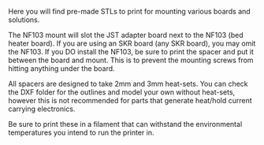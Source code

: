 Here you will find pre-made STLs to print for mounting various boards and solutions.

The NF103 mount will slot the JST adapter board next to the NF103 (bed heater board). If you are using an SKR board (any SKR board), you may omit the NF103. If you DO install the NF103, be sure to print the spacer and put it between the board and mount. This is to prevent the mounting screws from hitting anything under the board.

All spacers are designed to take 2mm and 3mm heat-sets. You can check the DXF folder for the outlines and model your own without heat-sets, however this is not recommended for parts that generate heat/hold current carrying electronics.

Be sure to print these in a filament that can withstand the environmental temperatures you intend to run the printer in.
